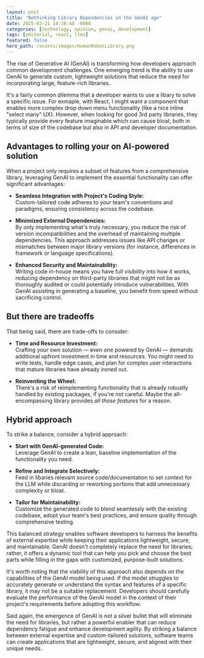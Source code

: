 ```yaml
---
layout: post
title: "Rethinking Library Dependencies in the GenAI age"
date: 2025-03-21 14:10:48 -0800
categories: [technology, opinion, genai, development]
tags: [editorial, react, llms]
featured: false
hero_path: /assets/images/HumanRobotLibrary.png
---
```


The rise of Generative AI (GenAI) is transforming how developers approach common development challenges. One emerging trend is the ability to use GenAI to generate custom, lightweight solutions that reduce the need for incorporating large, feature-rich libraries.

It's a fairly common dilemma that a developer wants to use a libary to solve a specific issue. For exmaple, with React, I might want a component that enables more complex drop down menu functionality (like a nice inline "select many" UX). However, when looking for good 3rd party libraries, they typically provide every feature imaginable which can cause bloat, both in terms of size of the codebase but also in API and developer documentation.

## Advantages to rolling your on AI-powered solution

When a project only requires a subset of features from a comprehensive library, leveraging GenAI to implement the essential functionality can offer significant advantages:

- **Seamless Integration with Project's Coding Style:**  
  Custom-tailored code adheres to your team's conventions and paradigms, ensuring consistency across the codebase.

- **Minimized External Dependencies:**  
  By only implementing what's truly necessary, you reduce the risk of version incompatibilities and the overhead of maintaining multiple dependencies. This approach addresses issues like API changes or mismatches between major library versions (for instance, differences in framework or language specifications).

- **Enhanced Security and Maintainability:**  
  Writing code in-house means you have full visibility into how it works, reducing dependency on third-party libraries that might not be as thoroughly audited or could potentially introduce vulnerabilities. With GenAI assisting in generating a baseline, you benefit from speed without sacrificing control.

## But there are tradeoffs

That being said, there are trade-offs to consider:

- **Time and Resource Investment:**  
  Crafting your own solution — even one powered by GenAI — demands additional upfront investment in time and resources. You might need to write tests, handle edge cases, and plan for complex user interactions that mature libraries have already ironed out.

- **Reinventing the Wheel:**  
  There's a risk of reimplementing functionality that is already robustly handled by existing packages, if you're not careful. Maybe the all-encompassing library provides _all those features_ for a reason.

## Hybrid approach

To strike a balance, consider a hybrid approach:

- **Start with GenAI-generated Code:**  
  Leverage GenAI to create a lean, baseline implementation of the functionality you need.

- **Refine and Integrate Selectively:**  
  Feed in libaries relevant source code/documentation to set context for the LLM while discarding or reworking portions that add unnecessary complexity or bloat.

- **Tailor for Maintainability:**  
  Customize the generated code to blend seamlessly with the existing codebase, adopt your team's best practices, and ensure quality through comprehensive testing.

This balanced strategy enables software developers to harness the benefits of external expertise while keeping their applications lightweight, secure, and maintainable. GenAI doesn't completely replace the need for libraries; rather, it offers a dynamic tool that can help you pick and choose the best parts while filling in the gaps with customized, purpose-built solutions.

It's worth noting that the viability of this approach also depends on the capabilities of the GenAI model being used. If the model struggles to accurately generate or understand the syntax and features of a specific library, it may not be a suitable replacement. Developers should carefully evaluate the performance of the GenAI model in the context of their project's requirements before adopting this workflow.

Said again, the emergence of GenAI is not a silver bullet that will eliminate the need for libraries, but rather a powerful enabler that can reduce dependency fatigue and enhance development agility. By striking a balance between external expertise and custom-tailored solutions, software teams can create applications that are lightweight, secure, and aligned with their unique needs.
